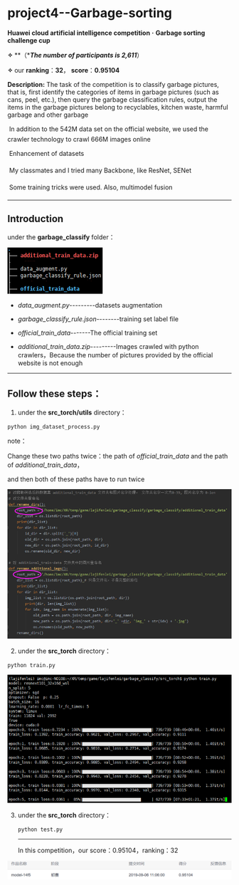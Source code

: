 # project4--Garbage-sorting
 **Huawei cloud artificial intelligence competition** **·** **Garbage sorting challenge cup**

**✧** **（****The number of participants is 2,611***）           

**✧**  our **ranking**：**32**， **score**：**0.95104**

**Description:** The task of the competition is to classify garbage pictures, that is, first identify the categories of items in garbage pictures (such as cans, peel, etc.), then query the garbage classification rules, output the items in the garbage pictures belong to recyclables, kitchen waste, harmful garbage and other garbage

   In addition to the 542M data set on the official website, we used the crawler technology to crawl 666M images online

   Enhancement of datasets

   My classmates and I tried many Backbone, like ResNet, SENet 

   Some training tricks were used. Also, multimodel fusion

------

## **Introduction**

under the **garbage_classify** folder：

![1569928967022](img/1569928967022.png)

- *data_augment.py*---------datasets augmentation

- *garbage_classify_rule.json*--------training set label file

- *official_train_data*-------The official training set

- *additional_train_data.zip*---------Images crawled with python crawlers，Because the number of pictures provided by the official website is not enough

------

## Follow these steps：

1. under the **src_torch/utils** directory：

```
python img_dataset_process.py
```

note：

Change these two paths twice：the path of *official_train_data* and the path of *additional_train_data*，

and then both of these paths have to run twice

![1569929278001](img/1569929278001.png)

2. under the **src_torch** directory：

```
python train.py
```

![1569930729586](img/1569930729586.png)

3. under the **src_torch** directory：

   ```
   python test.py
   ```

   ------

   In this competition，our score：0.95104，ranking：32

![1569931076702](img/1569931076702.png)